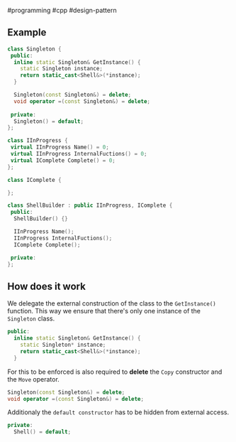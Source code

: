 #programming #cpp #design-pattern

## Example

```cpp
class Singleton {
 public:
  inline static Singleton& GetInstance() {
    static Singleton instance;
    return static_cast<Shell&>(*instance);
  }

  Singleton(const Singleton&) = delete;
  void operator =(const Singleton&) = delete;
  
 private:
  Singleton() = default;
};
```

```cpp
class IInProgress {
 virtual IInProgress Name() = 0;
 virtual IInProgress InternalFuctions() = 0;
 virtual IComplete Complete() = 0;
};
```

```cpp
class IComplete {

};
```

```cpp
class ShellBuilder : public IInProgress, IComplete {
 public:
  ShellBuilder() {}

  IInProgress Name();
  IInProgress InternalFuctions();
  IComplete Complete();

 private:
};
```

## How does it work

We delegate the external construction of the class to the `GetInstance()` function.
This way we ensure that there's only one instance of the `Singleton` class.

```cpp
public:
  inline static Singleton& GetInstance() {
    static Singleton* instance;
    return static_cast<Shell&>(*instance);
  }
```

For this to be enforced is also required to **delete** the `Copy` constructor and the `Move` operator. 
```cpp
Singleton(const Singleton&) = delete;
void operator =(const Singleton&) = delete;
```

Additionaly the `default constructor` has to be hidden from external access.
```cpp
private:
  Shell() = default;
```
